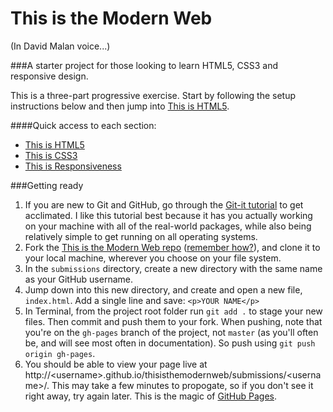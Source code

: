 # This is the Modern Web
(In David Malan voice...)

###A starter project for those looking to learn HTML5, CSS3 and responsive design.

This is a three-part progressive exercise. Start by following the setup instructions below and then jump into [This is HTML5](https://github.com/launchcode-rebootu/thisisthemodernweb/tree/gh-pages/thisishtml5).

####Quick access to each section:
* [This is HTML5](https://github.com/launchcode-rebootu/thisisthemodernweb/tree/gh-pages/thisishtml5)
* [This is CSS3](https://github.com/launchcode-rebootu/thisisthemodernweb/tree/gh-pages/thisiscss3)
* [This is Responsiveness](https://github.com/launchcode-rebootu/thisisthemodernweb/tree/gh-pages/thisisresponsiveness)

###Getting ready

1. If you are new to Git and GitHub, go through the [Git-it tutorial](https://github.com/jlord/git-it-electron) to get acclimated. I like this tutorial best because it has you actually working on your machine with all of the real-world packages, while also being relatively simple to get running on all operating systems.
2. Fork the [This is the Modern Web repo](https://github.com/launchcode-rebootu/thisisthemodernweb) ([remember how?](https://help.github.com/articles/fork-a-repo/)), and clone it to your local machine, wherever you choose on your file system.
3. In the `submissions` directory, create a new directory with the same name as your GitHub username.
4. Jump down into this new directory, and create and open a new file, `index.html`. Add a single line and save: `<p>YOUR NAME</p>`
5. In Terminal, from the project root folder run `git add .` to stage your new files. Then commit and push them to your fork. When pushing, note that you're on the `gh-pages` branch of the project, not `master` (as you'll often be, and will see most often in documentation). So push using `git push origin gh-pages`.
6. You should be able to view your page live at http://&lt;username&gt;.github.io/thisisthemodernweb/submissions/&lt;username&gt;/. This may take a few minutes to propogate, so if you don't see it right away, try again later. This is the magic of [GitHub Pages](https://pages.github.com).
